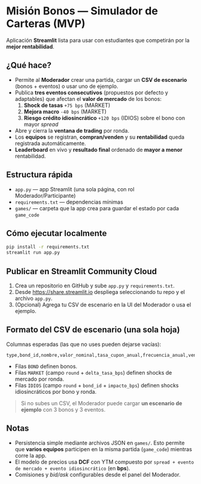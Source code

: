 # Misión Bonos — Simulador de Carteras (MVP)

Aplicación **Streamlit** lista para usar con estudiantes que competirán por la **mejor rentabilidad**.

## ¿Qué hace?
- Permite al **Moderador** crear una partida, cargar un **CSV de escenario** (bonos + eventos) o usar uno de ejemplo.
- Publica **tres eventos consecutivos** (propuestos por defecto y adaptables) que afectan el **valor de mercado** de los bonos:
  1. **Shock de tasas** `+75 bps` (MARKET)
  2. **Mejora macro** `-40 bps` (MARKET)
  3. **Riesgo crédito idiosincrático** `+120 bps` (IDIOS) sobre el bono con mayor *spread*
- Abre y cierra la **ventana de trading** por ronda.
- Los **equipos** se registran, **compran/venden** y su **rentabilidad** queda registrada automáticamente.
- **Leaderboard** en vivo y **resultado final** ordenado de **mayor a menor** rentabilidad.

## Estructura rápida
- `app.py` — app Streamlit (una sola página, con rol Moderador/Participante)
- `requirements.txt` — dependencias mínimas
- `games/` — carpeta que la app crea para guardar el estado por cada `game_code`

## Cómo ejecutar localmente
```bash
pip install -r requirements.txt
streamlit run app.py
```

## Publicar en Streamlit Community Cloud
1. Crea un repositorio en GitHub y sube `app.py` y `requirements.txt`.
2. Desde https://share.streamlit.io despliega seleccionando tu repo y el archivo `app.py`.
3. (Opcional) Agrega tu CSV de escenario en la UI del Moderador o usa el ejemplo.

## Formato del CSV de escenario (una sola hoja)
Columnas esperadas (las que no uses pueden dejarse vacías):
```
type,bond_id,nombre,valor_nominal,tasa_cupon_anual,frecuencia_anual,vencimiento_anios,spread_bps,callable,precio_call,round,delta_tasa_bps,impacto_bps,descripcion
```
- Filas `BOND` definen bonos.
- Filas `MARKET` (campo `round` + `delta_tasa_bps`) definen shocks de mercado por ronda.
- Filas `IDIOS` (campo `round` + `bond_id` + `impacto_bps`) definen shocks idiosincráticos por bono y ronda.

> Si no subes un CSV, el Moderador puede cargar **un escenario de ejemplo** con 3 bonos y 3 eventos.

## Notas
- Persistencia simple mediante archivos JSON en `games/`. Esto permite que **varios equipos** participen en la misma partida (`game_code`) mientras corre la app.
- El modelo de precios usa **DCF** con YTM compuesto por `spread + evento de mercado + evento idiosincrático` (en **bps**).
- Comisiones y *bid/ask* configurables desde el panel del Moderador.